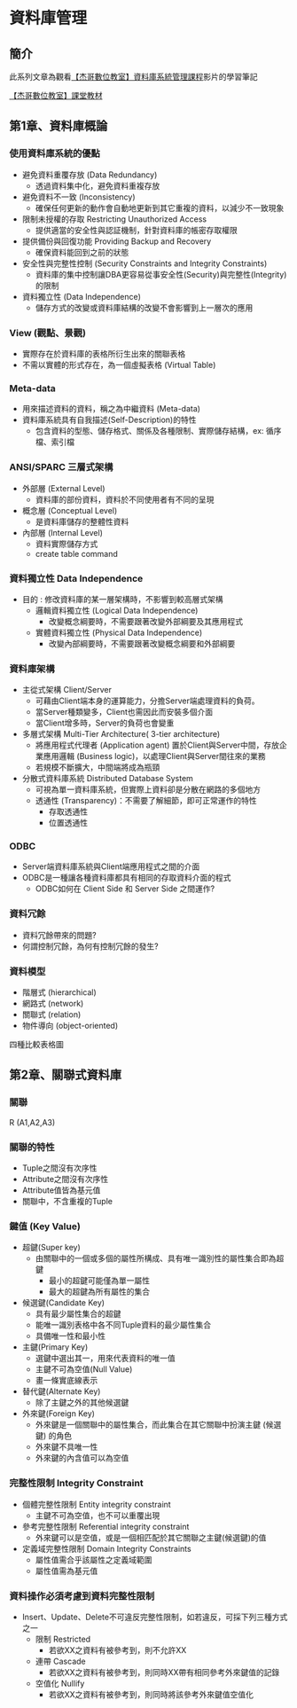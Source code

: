 # 資料庫管理

## 簡介

此系列文章為觀看[【杰哥數位教室】資料庫系統管理課程](https://www.youtube.com/playlist?list=PLpbuzGqDFzkjVESK1m9zElyCER2xCiHU-)影片的學習筆記

[【杰哥數位教室】課堂教材](http://debussy.im.nuu.edu.tw/sjchen/DataBaseMan_Final.html) 

## 第1章、資料庫概論
### 使用資料庫系統的優點
    
- 避免資料重覆存放 (Data Redundancy)
    - 透過資料集中化，避免資料重複存放
- 避免資料不一致 (Inconsistency)
    - 確保任何更新的動作會自動地更新到其它重複的資料，以減少不一致現象
- 限制未授權的存取 Restricting Unauthorized Access
    - 提供適當的安全性與認証機制，針對資料庫的帳密存取權限
- 提供備份與回復功能 Providing Backup and Recovery
    - 確保資料能回到之前的狀態
- 安全性與完整性控制 (Security Constraints and Integrity Constraints)
    - 資料庫的集中控制讓DBA更容易從事安全性(Security)與完整性(Integrity)的限制
- 資料獨立性 (Data Independence)
    - 儲存方式的改變或資料庫結構的改變不會影響到上一層次的應用	

### View (觀點、景觀)
- 實際存在於資料庫的表格所衍生出來的關聯表格
- 不需以實體的形式存在，為一個虛擬表格 (Virtual Table)

### Meta-data
- 用來描述資料的資料，稱之為中繼資料 (Meta-data)
- 資料庫系統具有自我描述(Self-Description)的特性
    - 包含資料的型態、儲存格式、關係及各種限制、實際儲存結構，ex: 循序檔、索引檔
	
### ANSI/SPARC 三層式架構
- 外部層 (External Level)
    - 資料庫的部份資料，資料於不同使用者有不同的呈現
- 概念層 (Conceptual Level)
    - 是資料庫儲存的整體性資料
- 內部層 (Internal Level)
    - 資料實際儲存方式
    - create table command
		
### 資料獨立性 Data Independence
- 目的 : 修改資料庫的某一層架構時，不影響到較高層式架構
    - 邏輯資料獨立性 (Logical Data Independence)
        - 改變概念綱要時，不需要跟著改變外部綱要及其應用程式
    - 實體資料獨立性 (Physical Data Independence)
        - 改變內部綱要時，不需要跟著改變概念綱要和外部綱要
		
### 資料庫架構
- 主從式架構 Client/Server
    - 可藉由Client端本身的運算能力，分擔Server端處理資料的負荷。
    - 當Server種類變多，Client也需因此而安裝多個介面
    - 當Client增多時，Server的負荷也會變重
- 多層式架構 Multi-Tier Architecture( 3-tier architecture)
    - 將應用程式代理者 (Application agent) 置於Client與Server中間，存放企業應用邏輯 (Business logic)，以處理Client與Server間往來的業務
    - 若規模不斷擴大，中間端將成為瓶頸
- 分散式資料庫系統 Distributed Database System
    - 可視為單一資料庫系統，但實際上資料卻是分散在網路的多個地方
    - 透通性 (Transparency)：不需要了解細節，即可正常運作的特性
        - 存取透通性
        - 位置透通性
			
### ODBC
- Server端資料庫系統與Client端應用程式之間的介面
- ODBC是一種讓各種資料庫都具有相同的存取資料介面的程式
    - ODBC如何在 Client  Side 和 Server Side 之間運作?

### 資料冗餘
- 資料冗餘帶來的問題?
- 何謂控制冗餘，為何有控制冗餘的發生?

### 資料模型

- 階層式 (hierarchical)
- 網路式 (network)
- 關聯式 (relation)
- 物件導向 (object-oriented)

四種比較表格圖


## 第2章、關聯式資料庫
### 關聯
R (A1,A2,A3)

### 關聯的特性
- Tuple之間沒有次序性
- Attribute之間沒有次序性
- Attribute值皆為基元值 
- 關聯中，不含重複的Tuple
	
### 鍵值 (Key Value)
- 超鍵(Super key)
    - 由關聯中的一個或多個的屬性所構成、具有唯一識別性的屬性集合即為超鍵
        - 最小的超鍵可能僅為單一屬性
        - 最大的超鍵為所有屬性的集合
- 候選鍵(Candidate Key)
    - 具有最少屬性集合的超鍵
    - 能唯一識別表格中各不同Tuple資料的最少屬性集合
    - 具備唯一性和最小性
- 主鍵(Primary Key)
    - 選鍵中選出其一，用來代表資料的唯一值
    - 主鍵不可為空值(Null Value)
    - 畫一條實底線表示
- 替代鍵(Alternate Key)
    - 除了主鍵之外的其他候選鍵
- 外來鍵(Foreign Key)
    - 外來鍵是一個關聯中的屬性集合，而此集合在其它關聯中扮演主鍵 (候選鍵) 的角色
    - 外來鍵不具唯一性
    - 外來鍵的內含值可以為空值
		
### 完整性限制 Integrity Constraint
- 個體完整性限制 Entity integrity constraint
    - 主鍵不可為空值，也不可以重覆出現
- 參考完整性限制 Referential integrity constraint
    - 外來鍵可以是空值，或是一個相匹配於其它關聯之主鍵(候選鍵)的值
- 定義域完整性限制 Domain Integrity Constraints
    - 屬性值需合乎該屬性之定義域範圍
    - 屬性值需為基元值

### 資料操作必須考慮到資料完整性限制
-  Insert、Update、Delete不可違反完整性限制，如若違反，可採下列三種方式之一
    - 限制 Restricted
        - 若欲XX之資料有被參考到，則不允許XX
    - 連帶 Cascade
        - 若欲XX之資料有被參考到，則同時XX帶有相同參考外來鍵值的記錄
    - 空值化 Nullify
        - 若欲XX之資料有被參考到，則同時將該參考外來鍵值空值化
